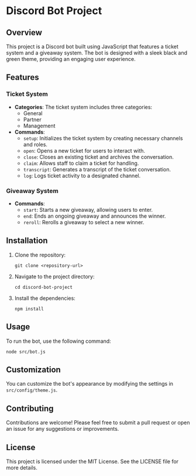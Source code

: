 # Discord Bot Project

## Overview
This project is a Discord bot built using JavaScript that features a ticket system and a giveaway system. The bot is designed with a sleek black and green theme, providing an engaging user experience.

## Features

### Ticket System
- **Categories**: The ticket system includes three categories:
  - General
  - Partner
  - Management
- **Commands**:
  - `setup`: Initializes the ticket system by creating necessary channels and roles.
  - `open`: Opens a new ticket for users to interact with.
  - `close`: Closes an existing ticket and archives the conversation.
  - `claim`: Allows staff to claim a ticket for handling.
  - `transcript`: Generates a transcript of the ticket conversation.
  - `log`: Logs ticket activity to a designated channel.

### Giveaway System
- **Commands**:
  - `start`: Starts a new giveaway, allowing users to enter.
  - `end`: Ends an ongoing giveaway and announces the winner.
  - `reroll`: Rerolls a giveaway to select a new winner.

## Installation
1. Clone the repository:
   ```
   git clone <repository-url>
   ```
2. Navigate to the project directory:
   ```
   cd discord-bot-project
   ```
3. Install the dependencies:
   ```
   npm install
   ```

## Usage
To run the bot, use the following command:
```
node src/bot.js
```

## Customization
You can customize the bot's appearance by modifying the settings in `src/config/theme.js`.

## Contributing
Contributions are welcome! Please feel free to submit a pull request or open an issue for any suggestions or improvements.

## License
This project is licensed under the MIT License. See the LICENSE file for more details.